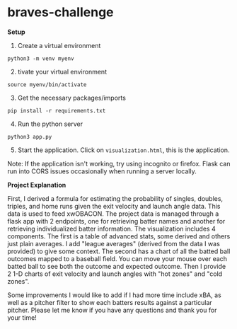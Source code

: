 # braves-challenge

**Setup**

1. Create a virtual environment

`python3 -m venv myenv`

2. tivate your virtual environment

`source myenv/bin/activate`

3. Get the necessary packages/imports

`pip install -r requirements.txt`

4. Run the python server

`python3 app.py`

5. Start the application. Click on `visualization.html`, this is the application.

Note: If the application isn't working, try using incognito or firefox. Flask can run into CORS issues occasionally when running a server locally.

**Project Explanation**

First, I derived a formula for estimating the probability of singles, doubles, triples, and home runs given the exit velocity and launch angle data. This data is used to feed xwOBACON.
The project data is managed through a flask app with 2 endpoints, one for retrieving batter names and another for retrieving individualized batter information. The visualization includes 4 components.
The first is a table of advanced stats, some derived and others just plain averages. I add "league averages" (derived from the data I was provided) to give some context. The second has a chart of all the batted ball outcomes mapped to a baseball field. You can move your mouse over each batted ball to see both the outcome and expected outcome. Then I provide 2 1-D charts of exit velocity and launch angles with "hot zones" and "cold zones".

Some improvements I would like to add if I had more time include xBA, as well as a pitcher filter to show each batters results against a particular pitcher. Please let me know if you have any questions and thank you for your time!
